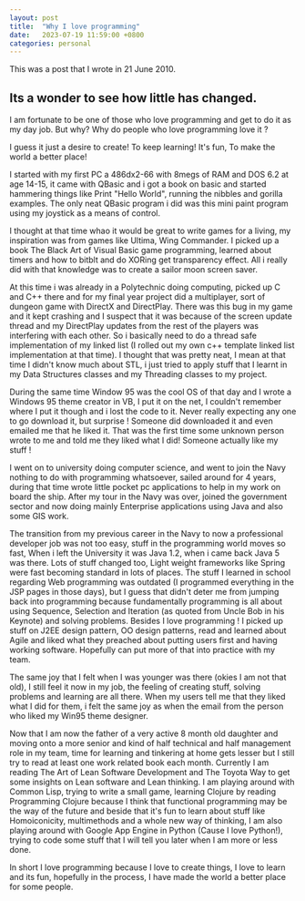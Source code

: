 ```yaml
---
layout: post
title:  "Why I love programming"
date:   2023-07-19 11:59:00 +0800
categories: personal
---
```

This was a post that I wrote in 21 June 2010.

Its a wonder to see how little has changed.
----------------
I am fortunate to be one of those who love programming and get to do it as my day job. But why? Why do people who love programming love it ?

I guess it just a desire to create! To keep learning! It's fun, To make the world a better place!


I started with my first PC a 486dx2-66 with 8megs of RAM and DOS 6.2 at age 14-15, it came with QBasic and i got a book on basic and started hammering things like Print "Hello World", running the nibbles and gorilla examples. The only neat QBasic program i did was this mini paint program using my joystick as a means of control.

I thought at that time whao it would be great to write games for a living, my inspiration was from games like Ultima, Wing Commander. I picked up a book The Black Art of Visual Basic game programming, learned about timers and how to bitblt and do XORing get transparency effect. All i really did with that knowledge was to create a sailor moon screen saver.

At this time i was already in a Polytechnic doing computing, picked up C and C++ there and for my final year project did a multiplayer, sort of dungeon game with DirectX and DirectPlay. There was this bug in my game and it kept crashing and I suspect that it was because of the screen update thread and my DirectPlay updates from the rest of the players was interfering with each other. So i basically need to do a thread safe implementation of my linked list (I rolled out my own c++ template linked list implementation at that time). I thought that was pretty neat, I mean at that time I didn't know much about STL, i just tried to apply stuff that I learnt in my Data Structures classes and my Threading classes to my project.




During the same time Window 95 was the cool OS of that day and I wrote a Windows 95 theme creator in VB, I put it on the net, I couldn't remember where I put it though and i lost the code to it. Never really expecting any one to go download it, but surprise ! Someone did downloaded it and even emailed me that he liked it. That was the first time some unknown person wrote to me and told me they liked what I did! Someone actually like my stuff !

I went on to university doing computer science, and went to join the Navy nothing to do with programming whatsoever, sailed around for 4 years, during that time wrote little pocket pc applications to help in my work on board the ship. After my tour in the Navy was over, joined the government sector and now doing mainly Enterprise applications using Java and also some GIS work. 

The transition from my previous career in the Navy to now a professional developer job was not too easy, stuff in the programming world moves so fast, When i left the University it was Java 1.2, when i came back Java 5 was there. Lots of stuff changed too, Light weight frameworks like Spring were fast becoming standard in lots of places. The stuff I learned in school regarding Web programming was outdated (I programmed everything in the JSP pages in those days), but I guess that didn't deter me from jumping back into programming because fundamentally programming is all about using Sequence, Selection and Iteration (as quoted from Uncle Bob in his Keynote) and solving problems. Besides I love programming ! I picked up stuff on J2EE design pattern, OO design patterns, read and learned about Agile and liked what they preached about putting users first and having working software. Hopefully can put more of that into practice with my team.

The same joy that I felt when I was younger was there (okies I am not that old), I still feel it now in my job, the feeling of creating stuff, solving problems and learning are all there. When my users tell me that they liked what I did for them, i felt the same joy as when the email from the person who liked my Win95 theme designer.

Now that I am now the father of a very active 8 month old daughter and moving onto a more senior and kind of half technical and half management role in my team, time for learning and tinkering at home gets lesser but I still try to read at least one work related book each month. Currently I am reading The Art of Lean Software Development and The Toyota Way to get some insights on Lean software and Lean thinking. I am playing around with Common Lisp, trying to write a small game, learning Clojure by reading Programming Clojure because I think that functional programming may be the way of the future and beside that it's fun to learn about stuff like Homoiconicity, multimethods and a whole new way of thinking, I am also playing around with Google App Engine in Python (Cause I love Python!), trying to code some stuff that I will tell you later when I am more or less done.
 
In short I love programming because I love to create things, I love to learn and its fun, hopefully in the process, I have made the world a better place for some people.
